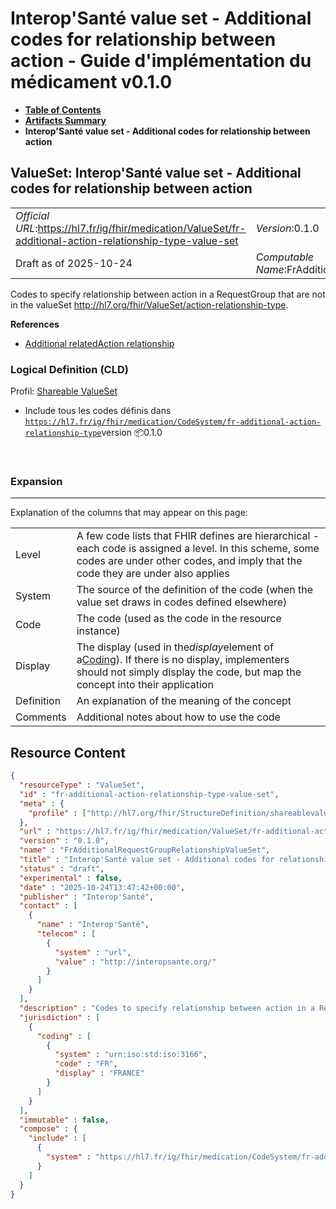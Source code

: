 # Interop'Santé value set - Additional codes for relationship between action - Guide d'implémentation du médicament v0.1.0

* [**Table of Contents**](toc.md)
* [**Artifacts Summary**](artifacts.md)
* **Interop'Santé value set - Additional codes for relationship between action**

## ValueSet: Interop'Santé value set - Additional codes for relationship between action 

| | |
| :--- | :--- |
| *Official URL*:https://hl7.fr/ig/fhir/medication/ValueSet/fr-additional-action-relationship-type-value-set | *Version*:0.1.0 |
| Draft as of 2025-10-24 | *Computable Name*:FrAdditionalRequestGroupRelationshipValueSet |

 
Codes to specify relationship between action in a RequestGroup that are not in the valueSet http://hl7.org/fhir/ValueSet/action-relationship-type. 

 **References** 

* [Additional relatedAction relationship](StructureDefinition-fr-additional-action-relationship.md)

### Logical Definition (CLD)

Profil: [Shareable ValueSet](http://hl7.org/fhir/R4/shareablevalueset.html)

* Include tous les codes définis dans [`https://hl7.fr/ig/fhir/medication/CodeSystem/fr-additional-action-relationship-type`](CodeSystem-fr-additional-action-relationship-type.md)version 📦0.1.0

 

### Expansion

-------

 Explanation of the columns that may appear on this page: 

| | |
| :--- | :--- |
| Level | A few code lists that FHIR defines are hierarchical - each code is assigned a level. In this scheme, some codes are under other codes, and imply that the code they are under also applies |
| System | The source of the definition of the code (when the value set draws in codes defined elsewhere) |
| Code | The code (used as the code in the resource instance) |
| Display | The display (used in the*display*element of a[Coding](http://hl7.org/fhir/R4/datatypes.html#Coding)). If there is no display, implementers should not simply display the code, but map the concept into their application |
| Definition | An explanation of the meaning of the concept |
| Comments | Additional notes about how to use the code |



## Resource Content

```json
{
  "resourceType" : "ValueSet",
  "id" : "fr-additional-action-relationship-type-value-set",
  "meta" : {
    "profile" : ["http://hl7.org/fhir/StructureDefinition/shareablevalueset"]
  },
  "url" : "https://hl7.fr/ig/fhir/medication/ValueSet/fr-additional-action-relationship-type-value-set",
  "version" : "0.1.0",
  "name" : "FrAdditionalRequestGroupRelationshipValueSet",
  "title" : "Interop'Santé value set - Additional codes for relationship between action",
  "status" : "draft",
  "experimental" : false,
  "date" : "2025-10-24T13:47:42+00:00",
  "publisher" : "Interop'Santé",
  "contact" : [
    {
      "name" : "Interop'Santé",
      "telecom" : [
        {
          "system" : "url",
          "value" : "http://interopsante.org/"
        }
      ]
    }
  ],
  "description" : "Codes to specify relationship between action in a RequestGroup that are not in the valueSet http://hl7.org/fhir/ValueSet/action-relationship-type.",
  "jurisdiction" : [
    {
      "coding" : [
        {
          "system" : "urn:iso:std:iso:3166",
          "code" : "FR",
          "display" : "FRANCE"
        }
      ]
    }
  ],
  "immutable" : false,
  "compose" : {
    "include" : [
      {
        "system" : "https://hl7.fr/ig/fhir/medication/CodeSystem/fr-additional-action-relationship-type"
      }
    ]
  }
}

```
